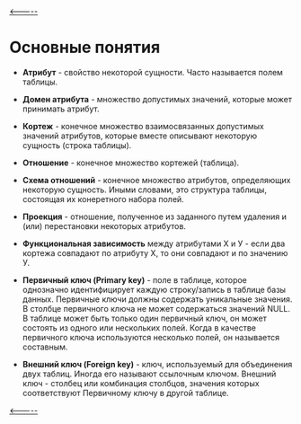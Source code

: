 [<-----](https://github.com/s1tcomsfan/knowledge_warehouse/blob/main/databases/SQL/contents.md)

# Основные понятия

* **Атрибут** - свойство некоторой сущности. Часто называется полем таблицы.

* **Домен атрибута** - множество допустимых значений, которые может принимать атрибут.

* **Кортеж** - конечное множество взаимосвязанных допустимых значений атрибутов, которые вместе описывают некоторую сущность (строка таблицы).

* **Отношение** - конечное множество кортежей (таблица).

* **Схема отношений** - конечное множество атрибутов, определяющих некоторую сущность. Иными словами, это структура таблицы, состоящая их конеретного набора полей.

* **Проекция** - отношение, полученное из заданного путем удаления и (или) перестановки некоторых атрибутов.

* **Функциональная зависимость** между атрибутами Х и У - если два кортежа совпадают по атрибуту Х, то они совпадают и по значению У.

* **Первичный ключ (Primary key)** - поле в таблице, которое однозначно идентифицирует каждую строку/запись в таблице базы данных. Первичные ключи должны содержать уникальные значения. В столбце первичного ключа не может содержаться значений NULL. В таблице может быть только один первичный ключ, он может состоять из одного или нескольких полей. Когда в качестве первичного ключа используются несколько полей, он называется составным.

* **Внешний ключ (Foreign key)** - ключ, используемый для объединения двух таблиц. Иногда его называют ссылочным ключом. Внешний ключ - столбец или комбинация столбцов, значения которых соответствуют Первичному ключу в другой таблице.

[<-----](https://github.com/s1tcomsfan/knowledge_warehouse/blob/main/databases/SQL/contents.md)